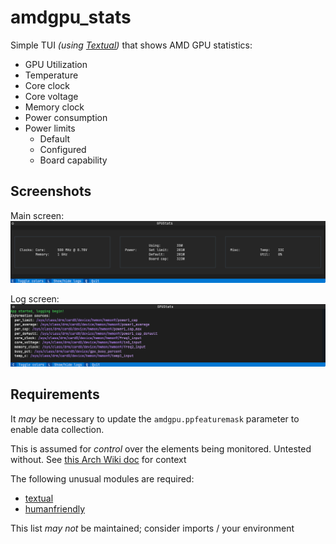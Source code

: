# amdgpu_stats

Simple TUI _(using [Textual](https://textual.textualize.io/))_ that shows AMD GPU statistics:
 - GPU Utilization
 - Temperature
 - Core clock
 - Core voltage
 - Memory clock
 - Power consumption
 - Power limits
   - Default
   - Configured
   - Board capability

## Screenshots

Main screen:
![Screenshot of main screen](main.png "Main screen")

Log screen:
![Screenshot of log screen](logging.png "Logging screen")

## Requirements

It _may_ be necessary to update the `amdgpu.ppfeaturemask` parameter to enable data collection. 

This is assumed for *control* over the elements being monitored. Untested without. See [this Arch Wiki doc](https://wiki.archlinux.org/title/AMDGPU#Boot_parameter) for context

The following unusual modules are required:
 - [textual](https://textual.textualize.io/reference/)
 - [humanfriendly](https://pypi.org/project/humanfriendly/)

This list *may not* be maintained; consider imports / your environment
